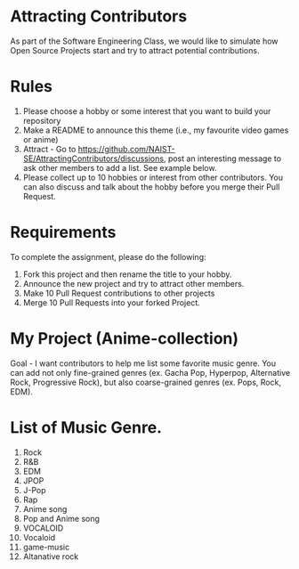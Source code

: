 # Attracting Contributors
As part of the Software Engineering Class, we would like to simulate how Open Source Projects start and try to attract potential contributions.

# Rules

1. Please choose a hobby or some interest that you want to build your repository
2. Make a README to announce this theme (i.e., my favourite video games or anime)
3. Attract - Go to https://github.com/NAIST-SE/AttractingContributors/discussions, post an interesting message to ask other members to add a list. See example below.
4. Please collect up to 10 hobbies or interest from other contributors. You can also discuss and talk about the hobby before you merge their Pull Request.

# Requirements
To complete the assignment, please do the following:
1. Fork this project and then rename the title to your hobby. 
2. Announce the new project and try to attract other members.
3. Make 10 Pull Request contributions to other projects
4. Merge 10 Pull Requests into your forked Project.

# My Project (Anime-collection)
Goal - I want contributors to help me list some favorite music genre.
You can add not only fine-grained genres (ex. Gacha Pop, Hyperpop, Alternative Rock, Progressive Rock), but also coarse-grained genres (ex. Pops, Rock, EDM).

# List of Music Genre.
1. Rock
2. R&B
3. EDM
4. JPOP
5. J-Pop
6. Rap
7. Anime song
8. Pop and Anime song
9. VOCALOID
10. Vocaloid
11. game-music
12. Altanative rock

